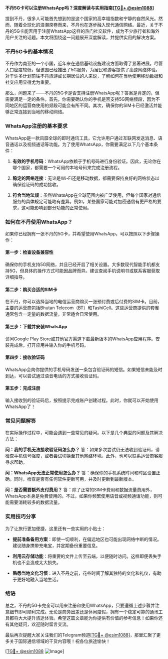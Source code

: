 **不丹5G卡可以注册WhatsApp吗？深度解读与实用指南[[TG💪+ @esim1088](https://t.me/s/esim1088)]**

提到不丹，很多人可能首先想到的是这个国家的高幸福指数和宁静的自然风光。然而，随着全球化的浪潮席卷而来，不丹也在逐步融入现代通信网络。最近，关于不丹的5G卡能否用于注册WhatsApp这样的热门社交软件，成为不少旅行者和海外用户关注的话题。本文将围绕这一问题展开深度解读，并提供实用的解决方案。

### 不丹5G卡的基本情况

不丹作为南亚的一个小国，近年来在通信基础设施建设方面取得了显著进展。尽管人口密度较低，但该国已经推出了5G服务，为居民和游客提供了高速网络体验。对于许多计划前往不丹旅游或长期居住的人来说，了解如何在当地使用移动数据和社交应用显得尤为重要。

那么，问题来了——不丹的5G卡是否支持注册WhatsApp呢？答案是肯定的，但需要满足一定的条件。首先，你需要确认你的手机是否支持5G网络频段，因为不同地区的运营商使用的频段可能会有所不同。其次，确保你的SIM卡已经激活并能够正常连接到当地的移动网络。

### WhatsApp注册的基本要求

WhatsApp是一款风靡全球的即时通讯工具，它允许用户通过互联网发送消息、语音通话以及视频通话等功能。为了使用WhatsApp，你需要满足以下几个基本条件：

1. **有效的手机号码**：WhatsApp依赖于手机号码进行身份验证。因此，无论你在哪个国家，都需要一个可用的本地号码来完成注册流程。
   
2. **稳定的网络连接**：无论是Wi-Fi还是移动数据，都需要保持良好的网络状态以确保验证码的成功接收。

3. **符合当地法规**：虽然WhatsApp在全球范围内被广泛使用，但每个国家对通信服务的具体规定可能略有差异。例如，某些国家可能对加密通信有更严格的要求，这可能影响到部分功能的正常使用。

### 如何在不丹使用WhatsApp？

如果你已经拥有一张不丹的5G卡，并希望使用WhatsApp，可以按照以下步骤操作：

#### 第一步：检查设备兼容性
确保你的手机支持5G网络，并且已经开启了相关设置。大多数现代智能手机都支持5G，但具体的操作方式可能因品牌而异。建议查阅手机说明书或联系客服获取详细指导。

#### 第二步：购买合适的SIM卡
在不丹，你可以选择当地的电信运营商购买一张预付费或后付费的SIM卡。目前，主要的运营商包括Bhutan Telecom（BT）和TashiCell。这些运营商提供的套餐通常包含一定量的数据流量，非常适合日常使用。

#### 第三步：下载并安装WhatsApp
访问Google Play Store或其他官方渠道下载最新版本的WhatsApp应用程序。安装完成后，打开应用并输入你的手机号码。

#### 第四步：接收验证码
WhatsApp会向你提供的手机号码发送一条包含验证码的短信。如果短信未能及时到达，可以尝试通过语音电话的方式接收验证码。

#### 第五步：完成注册
输入接收到的验证码后，按照提示完成账户创建过程。此时，你就可以开始使用WhatsApp了！

### 常见问题解答

在实际操作过程中，可能会遇到一些常见的疑问。以下是几个典型的问题及其解决方法：

**问：我的手机无法接收验证码怎么办？**
答：如果多次尝试仍无法收到验证码，请检查手机信号强度，或者尝试切换至其他网络环境。此外，也可以联系运营商客服寻求帮助。

**问：WhatsApp无法正常使用怎么办？**
答：确保你的手机系统时间和时区设置正确。同时，检查是否有任何软件更新可用，并及时更新到最新版本。

**问：是否需要额外支付费用？**
答：除了正常的SIM卡费用和数据流量费用外，WhatsApp本身是免费使用的。不过，如果你频繁使用语音或视频通话功能，则可能需要消耗较多的数据流量。

### 实用技巧分享

为了让旅行更加便捷，这里还有一些实用的小贴士：

- **提前准备备用方案**：即使一切顺利，在偏远地区也可能出现网络中断的情况。建议随身携带充电宝，并定期备份重要信息。
  
- **利用云存储功能**：将重要的文件上传至云端，以便随时访问。这样即便丢失手机也不会造成太大损失。

- **熟悉当地文化习惯**：进入不丹之前，花些时间了解其独特的文化和礼仪，有助于更好地融入当地生活。

### 结语

总之，不丹的5G卡完全可以用来注册和使用WhatsApp，只要遵循上述步骤并注意细节即可顺利完成。无论是商务出差还是休闲度假，拥有一个稳定可靠的通讯工具都将大大提升旅途体验。希望这篇文章能为你提供有价值的参考信息！如果你还有其他疑问，欢迎随时留言交流。

最后再次提醒大家关注我们的Telegram频道[[TG💪+ @esim1088](https://t.me/s/esim1088)]，那里汇聚了更多关于国际通信领域的干货内容哦！祝各位旅途愉快！

[[TG💪+ @esim1088](https://t.me/s/esim1088) ![Image](https://i.postimg.cc/4NQfJmqS/Snipaste-2025-05-13-00-14-12.png)]